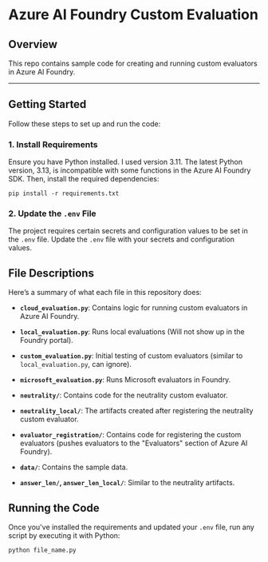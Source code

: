 # Azure AI Foundry Custom Evaluation

## Overview
This repo contains sample code for creating and running custom evaluators in Azure AI Foundry.

---

## Getting Started

Follow these steps to set up and run the code:

### 1. Install Requirements
Ensure you have Python installed. I used version 3.11. The latest Python version, 3.13, is incompatible with some functions in the Azure AI Foundry SDK. Then, install the required dependencies:

`pip install -r requirements.txt`

### 2. Update the `.env` File
The project requires certain secrets and configuration values to be set in the `.env` file. Update the `.env` file with your secrets and configuration values.

## File Descriptions
Here’s a summary of what each file in this repository does:

- **`cloud_evaluation.py`**: Contains logic for running custom evaluators in Azure AI Foundry.
  
- **`local_evaluation.py`**: Runs local evaluations (Will not show up in the Foundry portal).

- **`custom_evaluation.py`**: Initial testing of custom evaluators (similar to `local_evaluation.py`, can ignore).

- **`microsoft_evaluation.py`**: Runs Microsoft evaluators in Foundry.

- **`neutrality/`**: Contains code for the neutrality custom evaluator.

- **`neutrality_local/`**: The artifacts created after registering the neutrality custom evaluator.

- **`evaluator_registration/`**: Contains code for registering the custom evaluators (pushes evaluators to the "Evaluators" section of Azure AI Foundry).

- **`data/`**: Contains the sample data.

- **`answer_len/`, `answer_len_local/`**: Similar to the neutrality artifacts.

## Running the Code

Once you've installed the requirements and updated your `.env` file, run any script by executing it with Python:

`python file_name.py`




